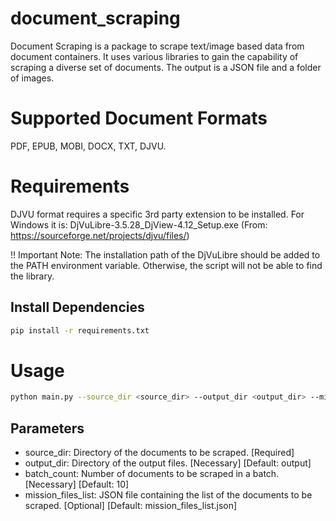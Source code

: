 # document_scraping

Document Scraping is a package to scrape text/image based data from document containers. It uses various libraries to gain the capability of scraping a diverse set of documents. The output is a JSON file and a folder of images.

# Supported Document Formats
PDF, EPUB, MOBI, DOCX, TXT, DJVU.

# Requirements
DJVU format requires a specific 3rd party extension to be installed. For Windows it is:
DjVuLibre-3.5.28_DjView-4.12_Setup.exe (From: https://sourceforge.net/projects/djvu/files/)

!! Important Note: The installation path of the DjVuLibre should be added to the PATH environment variable. Otherwise, the script will not be able to find the library.


## Install Dependencies

```bash
pip install -r requirements.txt
```

# Usage

```bash
python main.py --source_dir <source_dir> --output_dir <output_dir> --mission_files_list <mission_files_list> --batch_count <batch_count>
```

## Parameters

* source_dir: Directory of the documents to be scraped. [Required]
* output_dir: Directory of the output files. [Necessary] [Default: output]
* batch_count: Number of documents to be scraped in a batch. [Necessary] [Default: 10]
* mission_files_list: JSON file containing the list of the documents to be scraped. [Optional] [Default: mission_files_list.json] 



